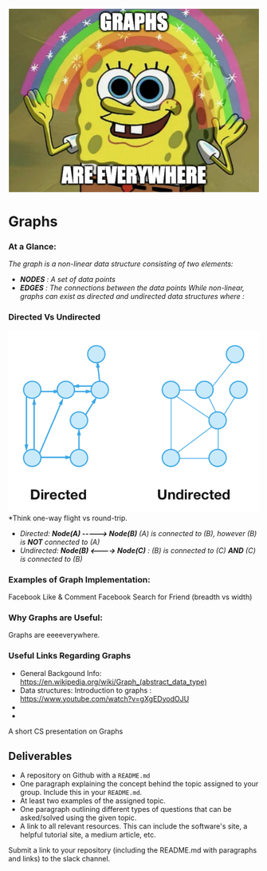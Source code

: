 ![Le Sponge](img/sponge.png)
# Graphs

### At a Glance:
*The graph is a non-linear data structure consisting of two elements:*
- ***NODES** : A set of data points*
- ***EDGES** : The connections between the data points*
*While non-linear, graphs can exist as directed and undirected data structures where :*

### Directed Vs Undirected
![Le Graph Charts](img/direction_graphs.png)
<br />*Think one-way flight vs round-trip.
- *Directed:   **Node(A) -----> Node(B)** (A) is connected to (B), however (B) is **NOT** connected to (A)*
- *Undirected: **Node(B) <----> Node(C)** : (B) is connected to (C) **AND** (C) is connected to (B)*

### Examples of Graph Implementation:
Facebook Like & Comment
Facebook Search for Friend (breadth vs width)

### Why Graphs are Useful:
Graphs are eeeeverywhere. 

### Useful Links Regarding Graphs
- General Backgound Info: https://en.wikipedia.org/wiki/Graph_(abstract_data_type)
- Data structures: Introduction to graphs : https://www.youtube.com/watch?v=gXgEDyodOJU
- 
- 





A short CS presentation on Graphs

## Deliverables
  - A repository on Github with a `README.md`
  - One paragraph explaining the concept behind the topic assigned to your group. Include this in your `README.md`.
  - At least two examples of the assigned topic.
  - One paragraph outlining different types of questions that can be asked/solved using the given topic. 
  - A link to all relevant resources. This can include the software's site, a helpful tutorial site, a medium article, etc.
  
  Submit a link to your repository (including the README.md with paragraphs and links) to the slack channel.

